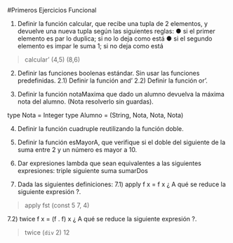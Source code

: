 #Primeros Ejercicios Funcional

1) Definir la función calcular, que recibe una tupla de 2 elementos, y devuelve una nueva tupla según las siguientes reglas:
●  si el primer elemento es par lo duplica; si no lo deja como está
●  si el segundo elemento es impar le suma 1; si no deja como está
>calcular’ (4,5)
(8,6)

2) Definir las funciones boolenas estándar. Sin usar las funciones predefinidas.
2.1) Definir la función and’
2.2) Definir la función or’.

3) Definir la función notaMaxima que dado un alumno devuelva la máxima nota del alumno. (Nota resolverlo sin guardas).

type Nota = Integer
type Alumno = (String, Nota, Nota, Nota)

4) Definir la función cuadruple reutilizando la función doble. 
 
5) Definir la función esMayorA, que verifique si el doble del siguiente de la suma entre 2 y un número es mayor a 10. 

6) Dar expresiones lambda que sean equivalentes a las siguientes expresiones:
triple
siguiente
suma
sumarDos

7)  Dada las siguientes definiciones:
7.1) apply f x = f x
¿ A qué se reduce la siguiente expresión ?.
> apply fst  (const 5 7, 4)
 
7.2) twice f x = (f . f) x
¿ A qué se reduce la siguiente expresión ?.
>twice (`div` 2) 12

